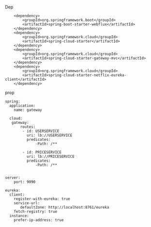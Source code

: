 Dep 

		<dependency>
			<groupId>org.springframework.boot</groupId>
			<artifactId>spring-boot-starter-webflux</artifactId>
		</dependency>
		<dependency>
			<groupId>org.springframework.cloud</groupId>
			<artifactId>spring-cloud-starter</artifactId>
		</dependency>
		<dependency>
			<groupId>org.springframework.cloud</groupId>
			<artifactId>spring-cloud-starter-gateway-mvc</artifactId>
		</dependency>
		<dependency>
			<groupId>org.springframework.cloud</groupId>
			<artifactId>spring-cloud-starter-netflix-eureka-client</artifactId>
		</dependency>




prop 

    
    spring:
      application:
        name: gateway
    
      cloud:
       gateway: 
           routes:
            - id: USERSERVICE
              uri: lb://USERSERVICE
              predicates:
                  -Path: /**
                  
            - id: PRICESERVICE
              uri: lb://PRICESERVICE
              predicates:
                  -Path: /**
      
                        
    server:
        port: 9090
    
    eureka:
      client:
        register-with-eureka: true 
        service-url:
           defaultZone: http://localhost:8761/eureka
        fetch-registry: true
      instance:
        prefer-ip-address: true
 
